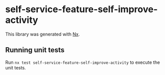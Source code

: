 # self-service-feature-self-improve-activity

This library was generated with [Nx](https://nx.dev).

## Running unit tests

Run `nx test self-service-feature-self-improve-activity` to execute the unit tests.
